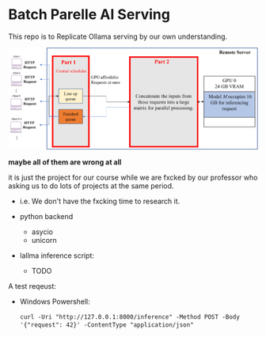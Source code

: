 # Batch Parelle AI Serving

This repo is to Replicate Ollama serving by our own understanding.


<img src="./overall.png">

**maybe all of them are wrong at all**

it is just the project for our course while we are fxcked by our professor who asking us to do lots of projects at the same period.
  - i.e. We don't have the fxcking time to research it.

- python backend 
  - asycio
  - unicorn
  
- lallma inference script:
  - TODO

A test reqeust:
- Windows Powershell:
  ```
  curl -Uri "http://127.0.0.1:8000/inference" -Method POST -Body '{"request": 42}' -ContentType "application/json"
  ```